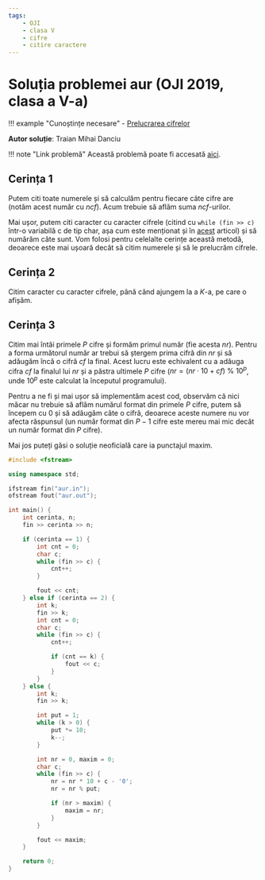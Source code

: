 ```yaml
---
tags:
    - OJI
    - clasa V
    - cifre
    - citire caractere
---
```


# Soluția problemei aur (OJI 2019, clasa a V-a)

!!! example "Cunoștințe necesare"
    - [Prelucrarea cifrelor](../../../../usor/digits-manipulation.md)

**Autor soluție**: Traian Mihai Danciu

!!! note "Link problemă"
    Această problemă poate fi accesată [aici](https://kilonova.ro/problems/906/). 

## Cerința 1

Putem citi toate numerele și să calculăm pentru fiecare câte cifre are (notăm acest număr cu $ncf$). Acum trebuie să aflăm suma $ncf$-urilor.

Mai ușor, putem citi caracter cu caracter cifrele (citind cu `while (fin >> c)` într-o variabilă c de tip char, așa cum este menționat și în [acest](../../../../cppintro/loops.md) articol) și să numărăm câte sunt. Vom folosi pentru celelalte cerințe această metodă, deoarece este mai ușoară decât să citim numerele și să le prelucrăm cifrele.

## Cerința 2

Citim caracter cu caracter cifrele, până când ajungem la a $K$-a, pe care o afișăm.

## Cerința 3

Citim mai întâi primele $P$ cifre și formăm primul număr (fie acesta $nr$). Pentru a forma următorul număr ar trebui să ștergem prima cifră din $nr$ și să adăugăm încă o cifră $cf$ la final. Acest lucru este echivalent cu a adăuga cifra $cf$ la finalul lui $nr$ și a păstra ultimele $P$ cifre ($nr = (nr \cdot 10 + cf) \ \% \ 10^p$, unde $10^p$ este calculat la începutul programului).

Pentru a ne fi și mai ușor să implementăm acest cod, observăm că nici măcar nu trebuie să aflăm numărul format din primele $P$ cifre, putem să începem cu $0$ și să adăugăm câte o cifră, deoarece aceste numere nu vor afecta răspunsul (un număr format din $P-1$ cifre este mereu mai mic decât un număr format din $P$ cifre).

Mai jos puteți găsi o soluție neoficială care ia punctajul maxim.

```cpp
#include <fstream>

using namespace std;

ifstream fin("aur.in");
ofstream fout("aur.out");

int main() {
    int cerinta, n;
    fin >> cerinta >> n;

    if (cerinta == 1) {
        int cnt = 0;
        char c;
        while (fin >> c) {
            cnt++;
        }

        fout << cnt;
    } else if (cerinta == 2) {
        int k;
        fin >> k;
        int cnt = 0;
        char c;
        while (fin >> c) {
            cnt++;

            if (cnt == k) {
                fout << c;
            }
        }
    } else {
        int k;
        fin >> k;

        int put = 1;
        while (k > 0) {
            put *= 10;
            k--;
        }

        int nr = 0, maxim = 0;
        char c;
        while (fin >> c) {
            nr = nr * 10 + c - '0';
            nr = nr % put;

            if (nr > maxim) {
                maxim = nr;
            }
        }

        fout << maxim;
    }

    return 0;
}
```